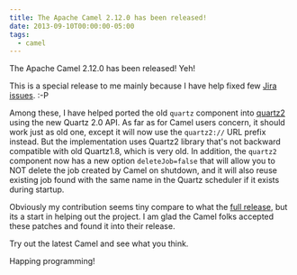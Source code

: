 ```yaml
---
title: The Apache Camel 2.12.0 has been released!
date: 2013-09-10T00:00:00-05:00
tags:
  - camel
---
```


The Apache Camel 2.12.0 has been released! Yeh!

This is a special release to me mainly because I have help fixed few <a target='_blank' href='https://issues.apache.org/jira/browse/CAMEL-6093?jql=project%20%3D%20CAMEL%20AND%20status%20in%20(Resolved%2C%20Closed)%20AND%20text%20~%20%22Zemian%22'>Jira issues</a>. :-P

Among these, I have helped ported the old `quartz` component into [quartz2](http://camel.apache.org/quartz2.html) using the new Quartz 2.0 API. As far as for Camel users concern, it should work just as old one, except it will now use the `quartz2://` URL prefix instead. But the implementation uses Quartz2 library that's not backward compatible with old Quartz1.8, which is very old. In addition, the `quartz2` component now has a new option `deleteJob=false` that will allow you to NOT delete the job created by Camel on shutdown, and it will also reuse existing job found with the same name in the Quartz scheduler if it exists during startup.

Obviously my contribution seems tiny compare to what the [full release](http://camel.apache.org/camel-2120-release.html), but its a start in helping out the project. I am glad the Camel folks accepted these patches and found it into their release.

Try out the latest Camel and see what you think.

Happing programming!
